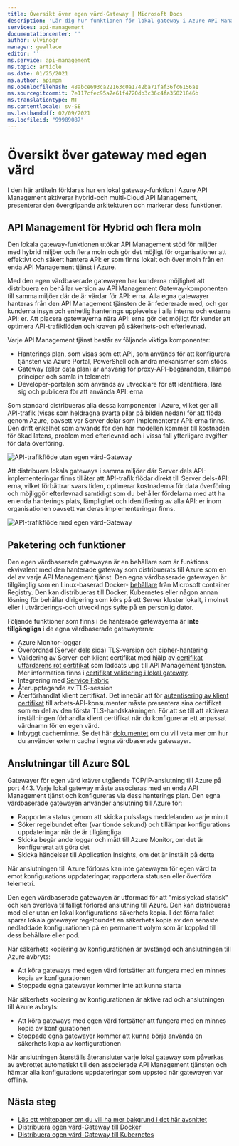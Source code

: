 ```yaml
---
title: Översikt över egen värd-Gateway | Microsoft Docs
description: 'Lär dig hur funktionen för lokal gateway i Azure API Management hjälper organisationer att hantera API: er i hybrid miljöer och moln miljöer.'
services: api-management
documentationcenter: ''
author: vlvinogr
manager: gwallace
editor: ''
ms.service: api-management
ms.topic: article
ms.date: 01/25/2021
ms.author: apimpm
ms.openlocfilehash: 48abce693ca22163c0a1742ba71faf36fc6156a1
ms.sourcegitcommit: 7e117cfec95a7e61f4720db3c36c4fa35021846b
ms.translationtype: MT
ms.contentlocale: sv-SE
ms.lasthandoff: 02/09/2021
ms.locfileid: "99989087"
---
```

# <a name="self-hosted-gateway-overview"></a>Översikt över gateway med egen värd

I den här artikeln förklaras hur en lokal gateway-funktion i Azure API Management aktiverar hybrid-och multi-Cloud API Management, presenterar den övergripande arkitekturen och markerar dess funktioner.

## <a name="hybrid-and-multi-cloud-api-management"></a>API Management för Hybrid och flera moln

Den lokala gateway-funktionen utökar API Management stöd för miljöer med hybrid miljöer och flera moln och gör det möjligt för organisationer att effektivt och säkert hantera API: er som finns lokalt och över moln från en enda API Management tjänst i Azure.

Med den egen värdbaserade gatewayen har kunderna möjlighet att distribuera en behållar version av API Management Gateway-komponenten till samma miljöer där de är värdar för API: erna. Alla egna gatewayer hanteras från den API Management tjänsten de är federerade med, och ger kunderna insyn och enhetlig hanterings upplevelse i alla interna och externa API: er. Att placera gatewayerna nära API: erna gör det möjligt för kunder att optimera API-trafikflöden och kraven på säkerhets-och efterlevnad.

Varje API Management tjänst består av följande viktiga komponenter:

-   Hanterings plan, som visas som ett API, som används för att konfigurera tjänsten via Azure Portal, PowerShell och andra mekanismer som stöds.
-   Gateway (eller data plan) är ansvarig för proxy-API-begäranden, tillämpa principer och samla in telemetri
-   Developer-portalen som används av utvecklare för att identifiera, lära sig och publicera för att använda API: erna

Som standard distribueras alla dessa komponenter i Azure, vilket ger all API-trafik (visas som heldragna svarta pilar på bilden nedan) för att flöda genom Azure, oavsett var Server delar som implementerar API: erna finns. Den drift enkelhet som används för den här modellen kommer till kostnaden för ökad latens, problem med efterlevnad och i vissa fall ytterligare avgifter för data överföring.

![API-trafikflöde utan egen värd-Gateway](media/self-hosted-gateway-overview/without-gateways.png)

Att distribuera lokala gateways i samma miljöer där Server dels API-implementeringar finns tillåter att API-trafik flödar direkt till Server dels-API: erna, vilket förbättrar svars tiden, optimerar kostnaderna för data överföring och möjliggör efterlevnad samtidigt som du behåller fördelarna med att ha en enda hanterings plats, lämplighet och identifiering av alla API: er inom organisationen oavsett var deras implementeringar finns.

![API-trafikflöde med egen värd-Gateway](media/self-hosted-gateway-overview/with-gateways.png)

## <a name="packaging-and-features"></a>Paketering och funktioner

Den egen värdbaserade gatewayen är en behållare som är funktions ekvivalent med den hanterade gateway som distribuerats till Azure som en del av varje API Management tjänst. Den egna värdbaserade gatewayen är tillgänglig som en Linux-baserad Docker- [behållare](https://aka.ms/apim/sputnik/dhub) från Microsoft container Registry. Den kan distribueras till Docker, Kubernetes eller någon annan lösning för behållar dirigering som körs på ett Server kluster lokalt, i molnet eller i utvärderings-och utvecklings syfte på en personlig dator.

Följande funktioner som finns i de hanterade gatewayerna är **inte tillgängliga** i de egna värdbaserade gatewayerna:

- Azure Monitor-loggar
- Överordnad (Server dels sida) TLS-version och cipher-hantering
- Validering av Server-och klient certifikat med hjälp av [certifikat utfärdarens rot certifikat](api-management-howto-ca-certificates.md) som laddats upp till API Management tjänsten. Mer information finns i [certifikat validering i lokal gateway](api-management-howto-mutual-certificates-for-clients.md#certificate-validation-in-self-hosted-gateway).
- Integrering med [Service Fabric](../service-fabric/service-fabric-api-management-overview.md)
- Återupptagande av TLS-session
- Återförhandlat klient certifikat. Det innebär att för [autentisering av klient certifikat](api-management-howto-mutual-certificates-for-clients.md) till arbets-API-konsumenter måste presentera sina certifikat som en del av den första TLS-handskakningen. För att se till att aktivera inställningen förhandla klient certifikat när du konfigurerar ett anpassat värdnamn för en egen värd.
- Inbyggt cacheminne. Se det här [dokumentet](api-management-howto-cache-external.md) om du vill veta mer om hur du använder extern cache i egna värdbaserade gatewayer.

## <a name="connectivity-to-azure"></a>Anslutningar till Azure SQL

Gatewayer för egen värd kräver utgående TCP/IP-anslutning till Azure på port 443. Varje lokal gateway måste associeras med en enda API Management tjänst och konfigureras via dess hanterings plan. Den egna värdbaserade gatewayen använder anslutning till Azure för:

-   Rapportera status genom att skicka pulsslags meddelanden varje minut
-   Söker regelbundet efter (var tionde sekund) och tillämpar konfigurations uppdateringar när de är tillgängliga
-   Skicka begär ande loggar och mått till Azure Monitor, om det är konfigurerat att göra det
-   Skicka händelser till Application Insights, om det är inställt på detta

När anslutningen till Azure förloras kan inte gatewayen för egen värd ta emot konfigurations uppdateringar, rapportera statusen eller överföra telemetri.

Den egen värdbaserade gatewayen är utformad för att "misslyckad statisk" och kan överleva tillfälligt förlorad anslutning till Azure. Den kan distribueras med eller utan en lokal konfigurations säkerhets kopia. I det förra fallet sparar lokala gatewayer regelbundet en säkerhets kopia av den senaste nedladdade konfigurationen på en permanent volym som är kopplad till dess behållare eller pod.

När säkerhets kopiering av konfigurationen är avstängd och anslutningen till Azure avbryts:

-   Att köra gateways med egen värd fortsätter att fungera med en minnes kopia av konfigurationen
-   Stoppade egna gatewayer kommer inte att kunna starta

När säkerhets kopiering av konfigurationen är aktive rad och anslutningen till Azure avbryts:

-   Att köra gateways med egen värd fortsätter att fungera med en minnes kopia av konfigurationen
-   Stoppade egna gatewayer kommer att kunna börja använda en säkerhets kopia av konfigurationen

När anslutningen återställs återansluter varje lokal gateway som påverkas av avbrottet automatiskt till den associerade API Management tjänsten och hämtar alla konfigurations uppdateringar som uppstod när gatewayen var offline.

## <a name="next-steps"></a>Nästa steg

-   [Läs ett whitepaper om du vill ha mer bakgrund i det här avsnittet](https://aka.ms/hybrid-and-multi-cloud-api-management)
-   [Distribuera egen värd-Gateway till Docker](how-to-deploy-self-hosted-gateway-docker.md)
-   [Distribuera egen värd-Gateway till Kubernetes](how-to-deploy-self-hosted-gateway-kubernetes.md)
